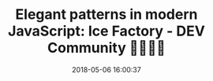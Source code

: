 ---
date: 2018-05-06 16:00:37
link:
  source: pocket
  source_url: https://getpocket.com
  text: "Elegant patterns in modern JavaScript: Ice\_Factory - DEV Community \U0001F469\
    \u200D\U0001F4BB\U0001F468\u200D\U0001F4BB"
  url: https://dev.to/billsourour/elegant-patterns-in-modern-javascript-icefactory-3k5h
slug: elegant-patterns-in-modern-javascript-ice-factory-dev-community
source: pocket
title: "Elegant patterns in modern JavaScript: Ice\_Factory - DEV Community \U0001F469\
  \u200D\U0001F4BB\U0001F468\u200D\U0001F4BB"
syndicated:
- type: twitter
  url: https://twitter.com/roytang/statuses/993159236212477953/
---